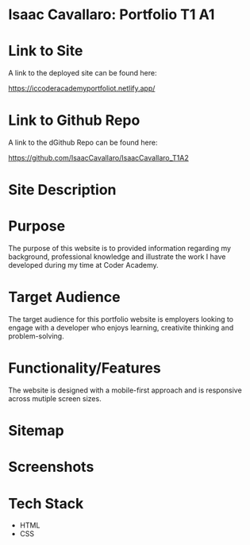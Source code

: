 # Isaac Cavallaro: Portfolio T1 A1

# Link to Site

A link to the deployed site can be found here:

https://iccoderacademyportfoliot.netlify.app/

# Link to Github Repo

A link to the dGithub Repo  can be found here:

https://github.com/IsaacCavallaro/IsaacCavallaro_T1A2

# Site Description

# Purpose

The purpose of this website is to provided information regarding my background, professional knowledge and illustrate the work I have developed during my time at Coder Academy. 

# Target Audience

The target audience for this portfolio website is employers looking to engage with a developer who enjoys learning, creativite thinking and problem-solving.

# Functionality/Features

The website is designed with a mobile-first approach and is responsive across mutiple screen sizes.

# Sitemap

# Screenshots

# Tech Stack

- HTML
- CSS

